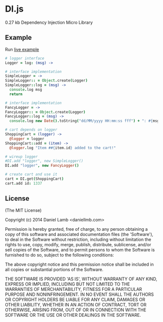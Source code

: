 # DI.js

0.27 kb Dependency Injection Micro Library

## Example

Run [live example](http://jsfiddle.net/daniellmb/yLrdA/2/)

```CoffeeScript
# logger interface
Logger = log: (msg) ->

# interface implementation
SimpleLogger = ->
SimpleLogger:: = Object.create(Logger)
SimpleLogger::log = (msg) ->
  console.log msg
  return

# interface implementation
FancyLogger = ->
FancyLogger:: = Object.create(Logger)
FancyLogger::log = (msg) ->
  console.log new Date().toString("dd/MM/yyyy HH:mm:ss fff") + ": #{msg}"

# cart depends on logger
ShoppingCart = (logger) ->
  @logger = logger
ShoppingCart::add = (item) ->
  @logger.log "Item ##{item.id} added to the cart!"

# wireup logger
#DI.add "logger", new SimpleLogger()
DI.add "logger", new FancyLogger()

# create cart and use it
cart = DI.get(ShoppingCart)
cart.add id: 1337
```

## License 

(The MIT License)

Copyright (c) 2014 Daniel Lamb <daniellmb.com>

Permission is hereby granted, free of charge, to any person obtaining
a copy of this software and associated documentation files (the
'Software'), to deal in the Software without restriction, including
without limitation the rights to use, copy, modify, merge, publish,
distribute, sublicense, and/or sell copies of the Software, and to
permit persons to whom the Software is furnished to do so, subject to
the following conditions:

The above copyright notice and this permission notice shall be
included in all copies or substantial portions of the Software.

THE SOFTWARE IS PROVIDED 'AS IS', WITHOUT WARRANTY OF ANY KIND,
EXPRESS OR IMPLIED, INCLUDING BUT NOT LIMITED TO THE WARRANTIES OF
MERCHANTABILITY, FITNESS FOR A PARTICULAR PURPOSE AND NONINFRINGEMENT.
IN NO EVENT SHALL THE AUTHORS OR COPYRIGHT HOLDERS BE LIABLE FOR ANY
CLAIM, DAMAGES OR OTHER LIABILITY, WHETHER IN AN ACTION OF CONTRACT,
TORT OR OTHERWISE, ARISING FROM, OUT OF OR IN CONNECTION WITH THE
SOFTWARE OR THE USE OR OTHER DEALINGS IN THE SOFTWARE.
